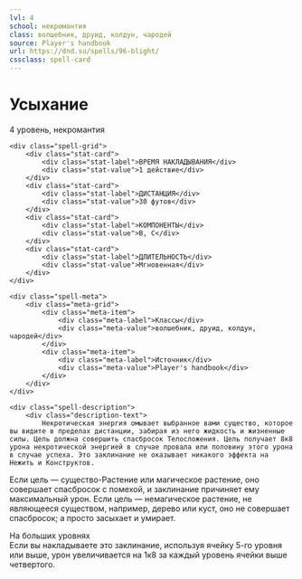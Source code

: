 ```yaml
---
lvl: 4
school: некромантия
class: волшебник, друид, колдун, чародей
source: Player's handbook
url: https://dnd.su/spells/96-blight/
cssclass: spell-card
---
```


<div class="spell-container">
    <div class="spell-header">
        <h1 class="spell-name">Усыхание</h1>
        <div class="spell-level">4 уровень, некромантия</div>
    </div>
    
    <div class="spell-grid">
        <div class="stat-card">
            <div class="stat-label">ВРЕМЯ НАКЛАДЫВАНИЯ</div>
            <div class="stat-value">1 действие</div>
        </div>
        <div class="stat-card">
            <div class="stat-label">ДИСТАНЦИЯ</div>
            <div class="stat-value">30 футов</div>
        </div>
        <div class="stat-card">
            <div class="stat-label">КОМПОНЕНТЫ</div>
            <div class="stat-value">В, С</div>
        </div>
        <div class="stat-card">
            <div class="stat-label">ДЛИТЕЛЬНОСТЬ</div>
            <div class="stat-value">Мгновенная</div>
        </div>
    </div>
    
    <div class="spell-meta">
        <div class="meta-grid">
            <div class="meta-item">
                <div class="meta-label">Классы</div>
                <div class="meta-value">волшебник, друид, колдун, чародей</div>
            </div>
            <div class="meta-item">
                <div class="meta-label">Источник</div>
                <div class="meta-value">Player's handbook</div>
            </div>
        </div>
    </div>
    
    <div class="spell-description">
        <div class="description-text">
            Некротическая энергия омывает выбранное вами существо, которое вы видите в пределах дистанции, забирая из него жидкость и жизненные силы. Цель должна совершить спасбросок Телосложения. Цель получает 8к8 урона некротической энергией в случае провала или половину этого урона в случае успеха. Это заклинание не оказывает никакого эффекта на Нежить и Конструктов.
Если цель — существо-Растение или магическое растение, оно совершает спасбросок с помехой, и заклинание причиняет ему максимальный урон.
Если цель — немагическое растение, не являющееся существом, например, дерево или куст, оно не совершает спасбросок; а просто засыхает и умирает.
        </div>
        <div class="higher-levels">
            <div class="higher-levels-title">На больших уровнях</div>
            <div class="higher-levels-text">
                Если вы накладываете это заклинание, используя ячейку 5-го уровня или выше, урон увеличивается на 1к8 за каждый уровень ячейки выше четвертого.
            </div>
        </div>
    </div>
</div>